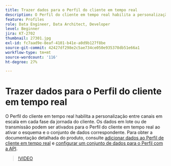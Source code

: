 ```yaml
---
title: Trazer dados para o Perfil do cliente em tempo real
description: O Perfil do cliente em tempo real habilita a personalização entre canais em escala em cada fase da jornada do cliente. Os dados em lote ou de transmissão podem ser ativados para o Perfil do cliente em tempo real ao ativar o esquema e o conjunto de dados correspondente.
feature: Profiles
role: Data Engineer, Data Architect, Developer
level: Beginner
jira: KT-2702
thumbnail: 27301.jpg
exl-id: fc7aad9e-8eaf-4101-b41e-a0d9b127f8be
source-git-commit: 42427df298e2c5ae734ce050e935378db51e66a1
workflow-type: tm+mt
source-wordcount: '116'
ht-degree: 27%

---
```


# Trazer dados para o Perfil do cliente em tempo real

O Perfil do cliente em tempo real habilita a personalização entre canais em escala em cada fase da jornada do cliente. Os dados em lote ou de transmissão podem ser ativados para o Perfil do cliente em tempo real ao ativar o esquema e o conjunto de dados correspondente. Para obter a documentação detalhada do produto, consulte [adicionar dados ao Perfil de cliente em tempo real](https://experienceleague.adobe.com/docs/experience-platform/profile/tutorials/add-profile-data.html) e [configurar um conjunto de dados para o Perfil com a API](https://experienceleague.adobe.com/docs/experience-platform/profile/tutorials/dataset-configuration.html).

>[!VIDEO](https://video.tv.adobe.com/v/27301?quality=12&learn=on)
